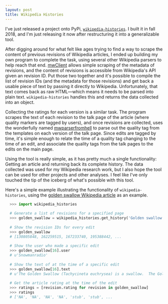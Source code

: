 ```yaml
---
layout: post
title: Wikipedia Histories
---
```


I've just released a project onto PyPi, [``wikipedia-histories``](https://pypi.org/project/wikipedia-histories/). I built it in fall 2018, and I'm just releasing it now after restructuring it into a generalizable tool. 

After digging around for what felt like ages trying to find a way to scrape the content of previous revisions of Wikipedia articles, I ended up building my own program to complete the task, using several other Wikipedia parsers to help reach that end. [mwClient](https://pypi.org/project/mwclient/) allows simple scraping of the metadata of revisions, and the content of revisions is accessible from Wikipedia's API given an revision ID. Put those two together and it's possible to compile the list of revision IDs (and the metadata for those revisions) and get back a usable piece of text by passing it directly to Wikipedia. Unfortunately, that text comes back as raw HTML—which means it needs to be parsed into plain text. ```wikipedia-histories``` handles this and returns the data collected into an object.

Collecting the ratings for each version is a similar task. The program scrapes the text of each revision to the talk page of the article (where quality markers are tagged by users), and once revisions are collected, uses the wonderfully named [mwparserfromhell](https://mwparserfromhell.readthedocs.io/en/latest/) to parse out the quality tag from the templates on each version of the talk page. Since edits are tagged by time, it's simple enough to relate the time of a quality tag changing to the time of an edit, and associate the quality tags from the talk pages to the edits on the main page.

Using the tool is really simple, as it has pretty much a single functionality: Getting an article and returning back its complete history. The data collected was used for my Wikipedia research work, but I also hope the tool can be used for other projects and other analyses. I feel like I've only touched the tip of the iceberg of what's possible with this tool.

Here's a simple example illustrating the functionality of ```wikipedia-histories```, using the [golden swallow Wikipedia article](https://en.wikipedia.org/wiki/Golden_swallow) as an example.

```python
  >>> import wikipedia_histories
  
  # Generate a list of revisions for a specified page
  >>> golden_swallow = wikipedia_histories.get_history('Golden swallow')
  
  # Show the revision IDs for every edit
  >>> golden_swallow
  # [130805848, 162259515, 167233740, 195388442, ...
  
  # Show the user who made a specific edit
  >>> golden_swallow[16].user
  # u'Snowmanradio'
  
  # Show the text of at the time of a specific edit
  >>> golden_swallow[16].text
  # u'The Golden Swallow (Tachycineta euchrysea) is a swallow.  The Golden Swallow formerly'...
  
  # Get the article rating at the time of the edit
  >>> ratings = [revision.rating for revision in golden_swallow]
  >>> ratings
  # ['NA', 'NA', 'NA', 'NA', 'stub', 'stub', ...
```